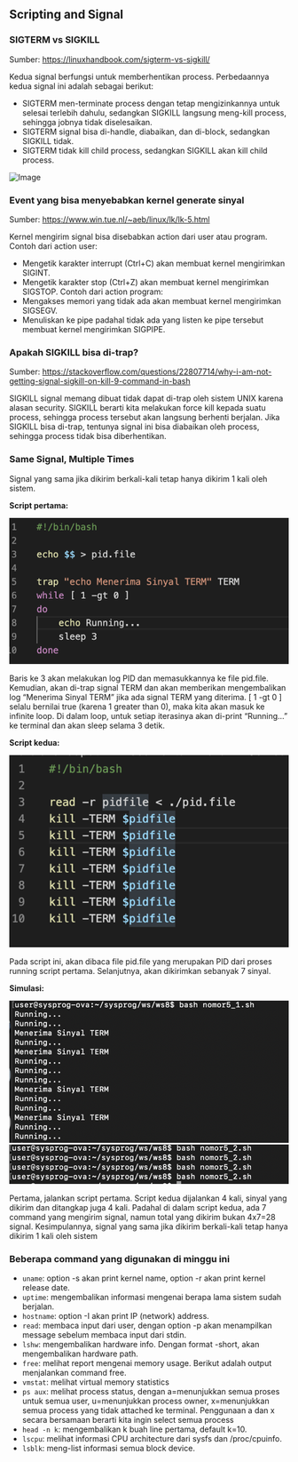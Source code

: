 ## Scripting and Signal

### SIGTERM vs SIGKILL
Sumber: https://linuxhandbook.com/sigterm-vs-sigkill/

Kedua signal berfungsi untuk memberhentikan process. Perbedaannya kedua signal ini adalah sebagai berikut:
- SIGTERM men-terminate process dengan tetap mengizinkannya untuk selesai terlebih
dahulu, sedangkan SIGKILL langsung meng-kill process, sehingga jobnya tidak
diselesaikan.
- SIGTERM signal bisa di-handle, diabaikan, dan di-block, sedangkan SIGKILL tidak.
- SIGTERM tidak kill child process, sedangkan SIGKILL akan kill child process.

![Image](https://linuxhandbook.com/content/images/2020/06/dont-sigkill.jpeg)

### Event yang bisa menyebabkan kernel generate sinyal
Sumber: https://www.win.tue.nl/~aeb/linux/lk/lk-5.html

Kernel mengirim signal bisa disebabkan action dari user atau program. Contoh dari action user:
- Mengetik karakter interrupt (Ctrl+C) akan membuat kernel mengirimkan SIGINT.
- Mengetik karakter stop (Ctrl+Z) akan membuat kernel mengirimkan SIGSTOP. Contoh dari action program:
- Mengakses memori yang tidak ada akan membuat kernel mengirimkan SIGSEGV.
- Menuliskan ke pipe padahal tidak ada yang listen ke pipe tersebut membuat kernel mengirimkan SIGPIPE.

### Apakah SIGKILL bisa di-trap?
Sumber: https://stackoverflow.com/questions/22807714/why-i-am-not-getting-signal-sigkill-on-kill-9-command-in-bash

SIGKILL signal memang dibuat tidak dapat di-trap oleh sistem UNIX karena alasan security. SIGKILL berarti kita melakukan force kill kepada suatu process, sehingga process tersebut akan langsung berhenti berjalan. Jika SIGKILL bisa di-trap, tentunya signal ini bisa diabaikan oleh process, sehingga process tidak bisa diberhentikan.

### Same Signal, Multiple Times
Signal yang sama jika dikirim berkali-kali tetap hanya dikirim 1 kali oleh sistem.

**Script pertama:**

![Image1](https://raw.githubusercontent.com/nurulputri/sysprog-weekly-log/master/images/week10/Screen%20Shot%202020-11-24%20at%2012.22.45.png)

Baris ke 3 akan melakukan log PID dan memasukkannya ke file pid.file. Kemudian, akan di-trap signal TERM dan akan memberikan mengembalikan log “Menerima Sinyal TERM” jika ada signal TERM yang diterima. [ 1 -gt 0 ] selalu bernilai true (karena 1 greater than 0), maka kita akan masuk ke infinite loop. Di dalam loop, untuk setiap iterasinya akan di-print “Running…” ke terminal dan akan sleep selama 3 detik.

**Script kedua:**

![Image2](https://raw.githubusercontent.com/nurulputri/sysprog-weekly-log/master/images/week10/Screen%20Shot%202020-11-24%20at%2012.22.51.png)

Pada script ini, akan dibaca file pid.file yang merupakan PID dari proses running script pertama.
Selanjutnya, akan dikirimkan sebanyak 7 sinyal.

**Simulasi:**

![Image3](https://raw.githubusercontent.com/nurulputri/sysprog-weekly-log/master/images/week10/Screen%20Shot%202020-11-24%20at%2012.21.18.png)
![Image4](https://raw.githubusercontent.com/nurulputri/sysprog-weekly-log/master/images/week10/Screen%20Shot%202020-11-24%20at%2012.21.27.png)

Pertama, jalankan script pertama. Script kedua dijalankan 4 kali, sinyal yang dikirim dan ditangkap juga 4 kali. Padahal di dalam script kedua, ada 7 command yang mengirim signal, namun total yang dikirim bukan 4x7=28 signal. Kesimpulannya, signal yang sama jika dikirim berkali-kali tetap hanya dikirim 1 kali oleh sistem


### Beberapa command yang digunakan di minggu ini
- `uname`: option -s akan print kernel name, option -r akan print kernel release date.
- `uptime`: mengembalikan informasi mengenai berapa lama sistem sudah berjalan.
- `hostname`: option -I akan print IP (network) address.
- `read`: membaca input dari user, dengan option -p akan menampilkan message sebelum membaca input dari stdin.
- `lshw`: mengembalikan hardware info. Dengan format -short, akan mengembalikan hardware path.
- `free`: melihat report mengenai memory usage. Berikut adalah output menjalankan command free.
- `vmstat`: melihat virtual memory statistics
- `ps aux`: melihat process status, dengan a=menunjukkan semua proses untuk semua user,  u=menunjukkan process owner, x=menunjukkan semua process yang tidak attached ke terminal. Penggunaan a dan x secara bersamaan berarti kita ingin select semua process
- `head -n k`: mengembalikan k buah line pertama, default k=10.
- `lscpu`: melihat informasi CPU architecture dari sysfs dan /proc/cpuinfo.
- `lsblk`: meng-list informasi semua block device.


